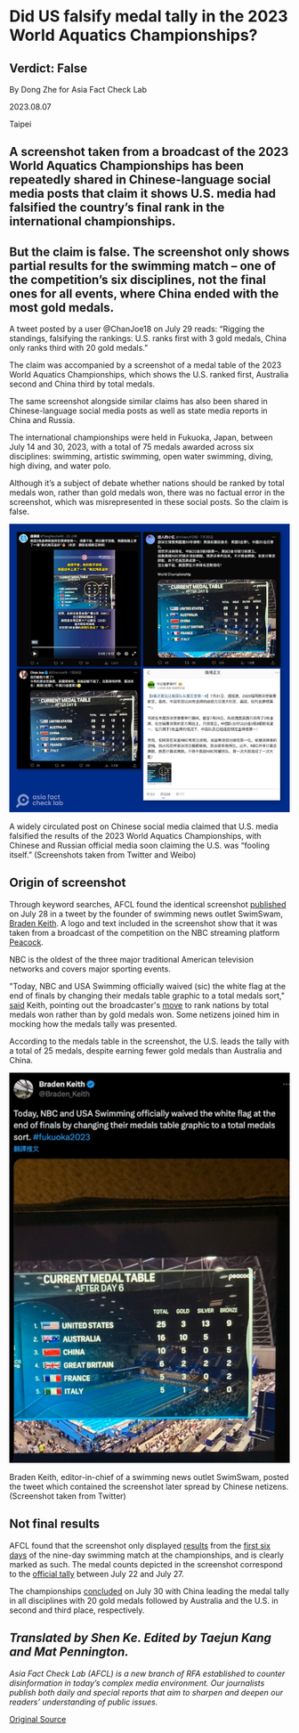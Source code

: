 # Did US falsify medal tally in the 2023 World Aquatics Championships?

## Verdict: False

By Dong Zhe for Asia Fact Check Lab

2023.08.07

Taipei

## A screenshot taken from a broadcast of the 2023 World Aquatics Championships has been repeatedly shared in Chinese-language social media posts that claim it shows U.S. media had falsified the country’s final rank in the international championships.

## But the claim is false. The screenshot only shows partial results for the swimming match – one of the competition’s six disciplines, not the final ones for all events, where China ended with the most gold medals.

A tweet posted by a user @ChanJoe18 on July 29 reads: “Rigging the standings, falsifying the rankings: U.S. ranks first with 3 gold medals, China only ranks third with 20 gold medals.”

The claim was accompanied by a screenshot of a medal table of the 2023 World Aquatics Championships, which shows the U.S. ranked first, Australia second and China third by total medals.

The same screenshot alongside similar claims has also been shared in Chinese-language social media posts as well as state media reports in China and Russia.

The international championships were held in Fukuoka, Japan, between July 14 and 30, 2023, with a total of 75 medals awarded across six disciplines: swimming, artistic swimming, open water swimming, diving, high diving, and water polo.

Although it’s a subject of debate whether nations should be ranked by total medals won, rather than gold medals won, there was no factual error in the screenshot, which was misrepresented in these social posts. So the claim is false.

![Screenshot 2023-08-07 123049.png](images/WSRYQQLUJJ65HLAZMAW5RHOESA.png)

A widely circulated post on Chinese social media claimed that U.S. media falsified the results of the 2023 World Aquatics Championships, with Chinese and Russian official media soon claiming the U.S. was “fooling itself.” (Screenshots taken from Twitter and Weibo)

## Origin of screenshot

Through keyword searches, AFCL found the identical screenshot [published](https://twitter.com/Braden_Keith/status/1684914480545742849) on July 28 in a tweet by the founder of swimming news outlet SwimSwam, [Braden Keith](https://swimswam.com/bio/braden-keith/). A logo and text included in the screenshot show that it was taken from a broadcast of the competition on the NBC streaming platform [Peacock](https://www.peacocktv.com/).

NBC is the oldest of the three major traditional American television networks and covers major sporting events.

"Today, NBC and USA Swimming officially waived (sic) the white flag at the end of finals by changing their medals table graphic to a total medals sort," [said](https://twitter.com/Braden_Keith/status/1684914480545742849) Keith, pointing out the broadcaster's [move](https://www.sportskeeda.com/swimming/news-how-embarrassing-what-powerhouse-usa-swimming-is-netizens-express-mixed-reactions-adding-total-nbc-s-points-table) to rank nations by total medals won rather than by gold medals won. Some netizens joined him in mocking how the medals tally was presented.

According to the medals table in the screenshot, the U.S. leads the tally with a total of 25 medals, despite earning fewer gold medals than Australia and China.

![Screenshot 2023-08-07 123303.png](images/PF3UUGN3PEXEPXBE3S5L2VKFUI.png)

Braden Keith, editor-in-chief of a swimming news outlet SwimSwam, posted the tweet which contained the screenshot later spread by Chinese netizens. (Screenshot taken from Twitter)

## Not final results

AFCL found that the screenshot only displayed [results](https://www.worldaquatics.com/competitions/1/world-aquatics-championships-fukuoka-2023/schedule?phase=All&disciplines=) from the [first six days](https://www.worldaquatics.com/competitions/1/world-aquatics-championships-fukuoka-2023/schedule?phase=All&disciplines=) of the nine-day swimming match at the championships, and is clearly marked as such. The medal counts depicted in the screenshot correspond to the [official tally](https://www.worldaquatics.com/competitions/1/world-aquatics-championships-fukuoka-2023/results?disciplines=SW&event=4947587e-6b4e-400b-a0a2-d7b96e1a2daf) between July 22 and July 27.

The championships [concluded](https://olympics.com/en/news/world-aquatics-championships-2023-leon-marchand-katie-ledecky-top-5-moments-of-fukuoka) on July 30 with China leading the medal tally in all disciplines with 20 gold medals followed by Australia and the U.S. in second and third place, respectively.

## *Translated by Shen Ke. Edited by Taejun Kang and Mat Pennington.*

*Asia Fact Check Lab (AFCL) is a new branch of RFA established to counter disinformation in today’s complex media environment. Our journalists publish both daily and special reports that aim to sharpen and deepen our readers’ understanding of public issues.*



[Original Source](https://www.rfa.org/english/news/afcl/afcl-us-medal-tally-08072023002546.html)